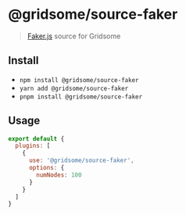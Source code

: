 # @gridsome/source-faker

> [Faker.js](https://github.com/marak/Faker.js/) source for Gridsome

## Install

- `npm install @gridsome/source-faker`
- `yarn add @gridsome/source-faker`
- `pnpm install @gridsome/source-faker`

## Usage

```js
export default {
  plugins: [
    {
      use: '@gridsome/source-faker',
      options: {
        numNodes: 100
      }
    }
  ]
}
```
